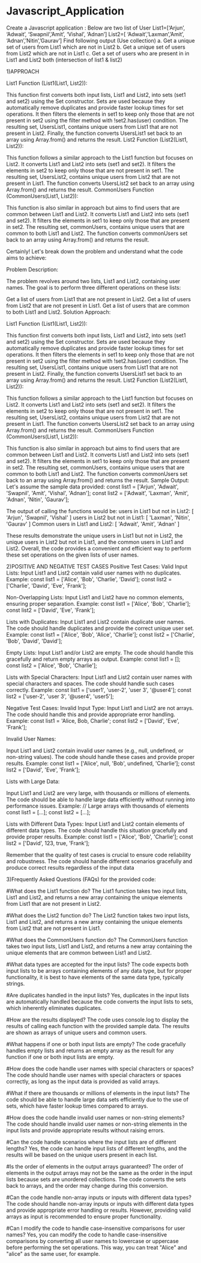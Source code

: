# Javascript_Application
Create a Javascript application :
Below are two list of User List1=[‘Arjun’, ‘Adwait’, ‘Swapnil’,’Amit’, ‘Vishal’, ‘Adnan’] List2=[ ‘Adwait’,’Laxman’,’Amit’, ‘Adnan’,’Nitin’,’Gaurav’] 
Find following output (Use collection)
a. Get a unique set of users from List1 which are not in List2
b. Get a unique set of users from List2 which are not in List1 
c. Get a set of users who are present in in List1 and List2 both (intersection of list1 & list2) 

1)APPROACH

List1 Function (List1(List1, List2)):

This function first converts both input lists, List1 and List2, into sets (set1 and set2) using the Set constructor. Sets are used because they automatically remove duplicates and provide faster lookup times for set operations.
It then filters the elements in set1 to keep only those that are not present in set2 using the filter method with !set2.has(user) condition.
The resulting set, UsersList1, contains unique users from List1 that are not present in List2.
Finally, the function converts UsersList1 set back to an array using Array.from() and returns the result.
List2 Function (List2(List1, List2)):

This function follows a similar approach to the List1 function but focuses on List2.
It converts List1 and List2 into sets (set1 and set2).
It filters the elements in set2 to keep only those that are not present in set1.
The resulting set, UsersList2, contains unique users from List2 that are not present in List1.
The function converts UsersList2 set back to an array using Array.from() and returns the result.
CommonUsers Function (CommonUsers(List1, List2)):

This function is also similar in approach but aims to find users that are common between List1 and List2.
It converts List1 and List2 into sets (set1 and set2).
It filters the elements in set1 to keep only those that are present in set2.
The resulting set, commonUsers, contains unique users that are common to both List1 and List2.
The function converts commonUsers set back to an array using Array.from() and returns the result.


Certainly! Let's break down the problem and understand what the code aims to achieve:

Problem Description:

The problem revolves around two lists, List1 and List2, containing user names. The goal is to perform three different operations on these lists:

Get a list of users from List1 that are not present in List2.
Get a list of users from List2 that are not present in List1.
Get a list of users that are common to both List1 and List2.
Solution Approach:

List1 Function (List1(List1, List2)):

This function first converts both input lists, List1 and List2, into sets (set1 and set2) using the Set constructor. Sets are used because they automatically remove duplicates and provide faster lookup times for set operations.
It then filters the elements in set1 to keep only those that are not present in set2 using the filter method with !set2.has(user) condition.
The resulting set, UsersList1, contains unique users from List1 that are not present in List2.
Finally, the function converts UsersList1 set back to an array using Array.from() and returns the result.
List2 Function (List2(List1, List2)):

This function follows a similar approach to the List1 function but focuses on List2.
It converts List1 and List2 into sets (set1 and set2).
It filters the elements in set2 to keep only those that are not present in set1.
The resulting set, UsersList2, contains unique users from List2 that are not present in List1.
The function converts UsersList2 set back to an array using Array.from() and returns the result.
CommonUsers Function (CommonUsers(List1, List2)):

This function is also similar in approach but aims to find users that are common between List1 and List2.
It converts List1 and List2 into sets (set1 and set2).
It filters the elements in set1 to keep only those that are present in set2.
The resulting set, commonUsers, contains unique users that are common to both List1 and List2.
The function converts commonUsers set back to an array using Array.from() and returns the result.
Sample Output:
Let's assume the sample data provided:
const list1 = ['Arjun', 'Adwait', 'Swapnil', 'Amit', 'Vishal', 'Adnan'];
const list2 = ['Adwait', 'Laxman', 'Amit', 'Adnan', 'Nitin', 'Gaurav'];

The output of calling the functions would be:
users in List1 but not in List2: [ 'Arjun', 'Swapnil', 'Vishal' ]
users in List2 but not in List1: [ 'Laxman', 'Nitin', 'Gaurav' ]
Common users in List1 and List2: [ 'Adwait', 'Amit', 'Adnan' ]

These results demonstrate the unique users in List1 but not in List2, the unique users in List2 but not in List1, and the common users in List1 and List2.
Overall, the code provides a convenient and efficient way to perform these set operations on the given lists of user names.

2)POSITIVE AND NEGATIVE TEST CASES
Positive Test Cases:
Valid Input Lists:
Input List1 and List2 contain valid user names with no duplicates.
Example:
const list1 = ['Alice', 'Bob', 'Charlie', 'David'];
const list2 = ['Charlie', 'David', 'Eve', 'Frank'];

Non-Overlapping Lists:
Input List1 and List2 have no common elements, ensuring proper separation.
Example:
const list1 = ['Alice', 'Bob', 'Charlie'];
const list2 = ['David', 'Eve', 'Frank'];

Lists with Duplicates:
Input List1 and List2 contain duplicate user names. The code should handle duplicates and provide the correct unique user set.
Example:
const list1 = ['Alice', 'Bob', 'Alice', 'Charlie'];
const list2 = ['Charlie', 'Bob', 'David', 'David'];

Empty Lists:
Input List1 and/or List2 are empty. The code should handle this gracefully and return empty arrays as output.
Example:
const list1 = [];
const list2 = ['Alice', 'Bob', 'Charlie'];

Lists with Special Characters:
Input List1 and List2 contain user names with special characters and spaces. The code should handle such cases correctly.
Example:
const list1 = ['user1', 'user-2', 'user 3', '@user4'];
const list2 = ['user-2', 'user 3', '@user4', 'user5'];

Negative Test Cases:
Invalid Input Type:
Input List1 and List2 are not arrays. The code should handle this and provide appropriate error handling.
Example:
const list1 = 'Alice, Bob, Charlie';
const list2 = ['David', 'Eve', 'Frank'];

Invalid User Names:

Input List1 and List2 contain invalid user names (e.g., null, undefined, or non-string values). The code should handle these cases and provide proper results.
Example:
const list1 = ['Alice', null, 'Bob', undefined, 'Charlie'];
const list2 = ['David', 'Eve', 'Frank'];

Lists with Large Data:

Input List1 and List2 are very large, with thousands or millions of elements. The code should be able to handle large data efficiently without running into performance issues.
Example:
// Large arrays with thousands of elements
const list1 = [...];
const list2 = [...];

Lists with Different Data Types:
Input List1 and List2 contain elements of different data types. The code should handle this situation gracefully and provide proper results.
Example:
const list1 = ['Alice', 'Bob', 'Charlie'];
const list2 = ['David', 123, true, 'Frank'];

Remember that the quality of test cases is crucial to ensure code reliability and robustness. 
The code should handle different scenarios gracefully and produce correct results regardless of the input data

3)Frequently Asked Questions (FAQs) for the provided code:

#What does the List1 function do?
The List1 function takes two input lists, List1 and List2, and returns a new array containing the unique elements from List1 that are not present in List2.

#What does the List2 function do?
The List2 function takes two input lists, List1 and List2, and returns a new array containing the unique elements from List2 that are not present in List1.

#What does the CommonUsers function do?
The CommonUsers function takes two input lists, List1 and List2, and returns a new array containing the unique elements that are common between List1 and List2.

#What data types are accepted for the input lists?
The code expects both input lists to be arrays containing elements of any data type, but for proper functionality, it is best to have elements of the same data type, typically strings.

#Are duplicates handled in the input lists?
Yes, duplicates in the input lists are automatically handled because the code converts the input lists to sets, which inherently eliminates duplicates.

#How are the results displayed?
The code uses console.log to display the results of calling each function with the provided sample data. The results are shown as arrays of unique users and common users.

#What happens if one or both input lists are empty?
The code gracefully handles empty lists and returns an empty array as the result for any function if one or both input lists are empty.

#How does the code handle user names with special characters or spaces?
The code should handle user names with special characters or spaces correctly, as long as the input data is provided as valid arrays.

#What if there are thousands or millions of elements in the input lists?
The code should be able to handle large data sets efficiently due to the use of sets, which have faster lookup times compared to arrays.

#How does the code handle invalid user names or non-string elements?
The code should handle invalid user names or non-string elements in the input lists and provide appropriate results without raising errors.

#Can the code handle scenarios where the input lists are of different lengths?
Yes, the code can handle input lists of different lengths, and the results will be based on the unique users present in each list.

#Is the order of elements in the output arrays guaranteed?
The order of elements in the output arrays may not be the same as the order in the input lists because sets are unordered collections. The code converts the sets back to arrays, and the order may change during this conversion.

#Can the code handle non-array inputs or inputs with different data types?
The code should handle non-array inputs or inputs with different data types and provide appropriate error handling or results. However, providing valid arrays as input is recommended to ensure proper functionality.

#Can I modify the code to handle case-insensitive comparisons for user names?
Yes, you can modify the code to handle case-insensitive comparisons by converting all user names to lowercase or uppercase before performing the set operations. This way, you can treat "Alice" and "alice" as the same user, for example.


